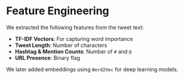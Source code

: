 # Feature Engineering

We extracted the following features from the tweet text:

- **TF-IDF Vectors**: For capturing word importance
- **Tweet Length**: Number of characters
- **Hashtag & Mention Counts**: Number of `#` and `@`
- **URL Presence**: Binary flag

We later added embeddings using `Word2Vec` for deep learning models.
